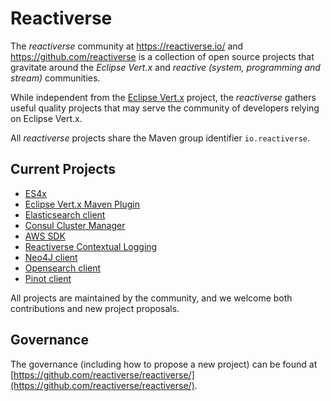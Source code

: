 # Reactiverse

The _reactiverse_ community at https://reactiverse.io/ and https://github.com/reactiverse is a collection of open source projects that gravitate around the _Eclipse Vert.x_ and _reactive (system, programming and stream)_ communities.

While independent from the [Eclipse Vert.x](https://vertx.io/) project, the _reactiverse_ gathers useful quality projects that may serve the community of developers relying on Eclipse Vert.x.

All _reactiverse_ projects share the Maven group identifier `io.reactiverse`.

## Current Projects

* [ES4x](/es4x)
* [Eclipse Vert.x Maven Plugin](/vertx-maven-plugin)
* [Elasticsearch client](/elasticsearch-client)
* [Consul Cluster Manager](/consul-cluster-manager)
* [AWS SDK](/aws-sdk)
* [Reactiverse Contextual Logging](/reactiverse-contextual-logging)
* [Neo4J client](/neo4j-client)
* [Opensearch client](https://github.com/reactiverse/opensearch-client)
* [Pinot client](https://github.com/reactiverse/pinot-client)

All projects are maintained by the community, and we welcome both contributions and new project proposals.

## Governance

The governance (including how to propose a new project) can be found at [https://github.com/reactiverse/reactiverse/](https://github.com/reactiverse/reactiverse/).
